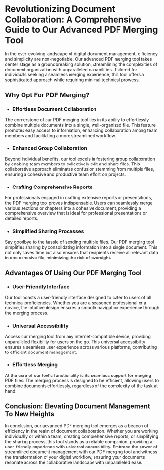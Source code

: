 # Revolutionizing Document Collaboration: A Comprehensive Guide to Our Advanced PDF Merging Tool

In the ever-evolving landscape of digital document management, efficiency and simplicity are non-negotiable. Our advanced PDF merging tool takes center stage as a groundbreaking solution, streamlining the complexities of document organization with unparalleled capabilities. Tailored for individuals seeking a seamless merging experience, this tool offers a sophisticated approach while requiring minimal technical prowess.

## Why Opt For PDF Merging?

- ### Effortless Document Collaboration

The cornerstone of our PDF merging tool lies in its ability to effortlessly combine multiple documents into a single, well-organized file. This feature promotes easy access to information, enhancing collaboration among team members and facilitating a more streamlined workflow.

- ### Enhanced Group Collaboration

Beyond individual benefits, our tool excels in fostering group collaboration by enabling team members to collectively edit and share files. This collaborative approach eliminates confusion stemming from multiple files, ensuring a cohesive and productive team effort on projects.

- ### Crafting Comprehensive Reports

For professionals engaged in crafting extensive reports or presentations, the PDF merging tool proves indispensable. Users can seamlessly merge various sections or chapters into a cohesive document, providing a comprehensive overview that is ideal for professional presentations or detailed reports.

- ### Simplified Sharing Processes

Say goodbye to the hassle of sending multiple files. Our PDF merging tool simplifies sharing by consolidating information into a single document. This not only saves time but also ensures that recipients receive all relevant data in one cohesive file, minimizing the risk of oversight.

## Advantages Of Using Our PDF Merging Tool

- ### User-Friendly Interface

Our tool boasts a user-friendly interface designed to cater to users of all technical proficiencies. Whether you are a seasoned professional or a novice, the intuitive design ensures a smooth navigation experience through the merging process.

- ### Universal Accessibility

Access our merging tool from any internet-compatible device, providing unparalleled flexibility for users on the go. This universal accessibility ensures a seamless user experience across various platforms, contributing to efficient document management.

- ### Effortless Merging

At the core of our tool's functionality is its seamless support for merging PDF files. The merging process is designed to be efficient, allowing users to combine documents effortlessly, regardless of the complexity of the task at hand.

## Conclusion: Elevating Document Management To New Heights

In conclusion, our advanced PDF merging tool emerges as a beacon of efficiency in the realm of document collaboration. Whether you are working individually or within a team, creating comprehensive reports, or simplifying the sharing process, this tool stands as a reliable companion, providing a user-friendly experience with universal accessibility. Embrace the power of streamlined document management with our PDF merging tool and witness the transformation of your digital workflow, ensuring your documents resonate across the collaborative landscape with unparalleled ease.